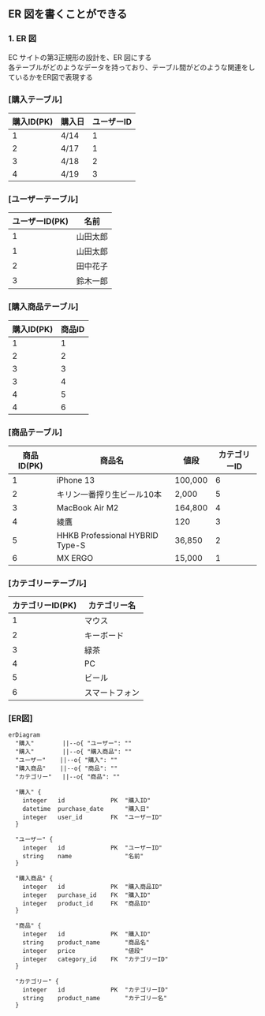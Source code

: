 ## ER 図を書くことができる

### 1. ER 図

EC サイトの第3正規形の設計を、ER 図にする  
各テーブルがどのようなデータを持っており、テーブル間がどのような関連をしているかをER図で表現する  

### [購入テーブル]
| 購入ID(PK) | 購入日  | ユーザーID |
| -------- | ---- | ------ |
| 1        | 4/14 | 1      |
| 2        | 4/17 | 1      |
| 3        | 4/18 | 2      |
| 4        | 4/19 | 3      |

### [ユーザーテーブル]
| ユーザーID(PK) | 名前   |
| ---------- | ---- |
| 1          | 山田太郎 |
| 1          | 山田太郎 |
| 2          | 田中花子 |
| 3          | 鈴木一郎 |

### [購入商品テーブル]
| 購入ID(PK) | 商品ID |
| -------- | ---- |
| 1        | 1    |
| 2        | 2    |
| 3        | 3    |
| 3        | 4    |
| 4        | 5    |
| 4        | 6    |

### [商品テーブル]
| 商品ID(PK) | 商品名                             | 値段      | カテゴリーID |
| -------- | ------------------------------- | ------- | ------- |
| 1        | iPhone 13                       | 100,000 | 6       |
| 2        | キリン一番搾り生ビール10本                  | 2,000   | 5       |
| 3        | MacBook Air M2                  | 164,800 | 4       |
| 4        | 綾鷹                              | 120     | 3       |
| 5        | HHKB Professional HYBRID Type-S | 36,850  | 2       |
| 6        | MX ERGO                         | 15,000  | 1       |

### [カテゴリーテーブル]
| カテゴリーID(PK) | カテゴリー名  |
| ----------- | ------- |
| 1           | マウス     |
| 2           | キーボード   |
| 3           | 緑茶      |
| 4           | PC      |
| 5           | ビール     |
| 6           | スマートフォン |

### [ER図]

```mermaid
erDiagram
  "購入"        ||--o{ "ユーザー": ""
  "購入"        ||--o{ "購入商品": ""
  "ユーザー"    ||--o{ "購入": ""
  "購入商品"    ||--o{ "商品": ""
  "カテゴリー"   ||--o{ "商品": ""

  "購入" {
    integer   id             PK  "購入ID"
    datetime  purchase_date      "購入日"
    integer   user_id        FK  "ユーザーID"
  }
  
  "ユーザー" {
    integer   id             PK  "ユーザーID"
    string    name               "名前"
  }

  "購入商品" {
    integer   id             PK  "購入商品ID"
    integer   purchase_id    FK  "購入ID"
    integer   product_id     FK  "商品ID"
  }

  "商品" {
    integer   id             PK  "購入ID"
    string    product_name       "商品名"
    integer   price              "値段"
    integer   category_id    FK  "カテゴリーID"
  }

  "カテゴリー" {
    integer   id             PK  "カテゴリーID"
    string    product_name       "カテゴリー名"
  }
```
